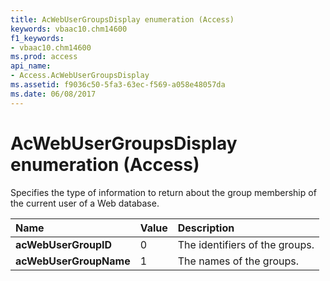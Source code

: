 ```yaml
---
title: AcWebUserGroupsDisplay enumeration (Access)
keywords: vbaac10.chm14600
f1_keywords:
- vbaac10.chm14600
ms.prod: access
api_name:
- Access.AcWebUserGroupsDisplay
ms.assetid: f9036c50-5fa3-63ec-f569-a058e48057da
ms.date: 06/08/2017
---
```



# AcWebUserGroupsDisplay enumeration (Access)

Specifies the type of information to return about the group membership of the current user of a Web database.



|Name|Value|Description|
|:-----|:-----|:-----|
|**acWebUserGroupID**|0|The identifiers of the groups.|
|**acWebUserGroupName**|1|The names of the groups.|

